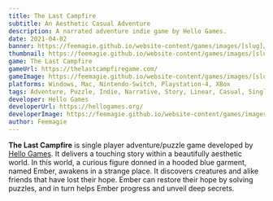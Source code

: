 ```yaml
---
title: The Last Campfire
subtitle: An Aesthetic Casual Adventure
description: A narrated adventure indie game by Hello Games.
date: 2021-04-02
banner: https://feemagie.github.io/website-content/games/images/[slug]/banner.webp
thumbnail: https://feemagie.github.io/website-content/games/images/[slug]/social-card.webp
game: The Last Campfire
gameUrl: https://thelastcampfiregame.com/
gameImage: https://feemagie.github.io/website-content/games/images/[slug]/game-cover.webp
platforms: Windows, Mac, Nintendo-Switch, Playstation-4, XBox
tags: Adventure, Puzzle, Indie, Narrative, Story, Linear, Casual, SinglePlayer
developer: Hello Games
developerUrl: https://hellogames.org/
developerImage: https://feemagie.github.io/website-content/games/images/[slug]/developer.webp
author: Feemagie
---
```


**The Last Campfire** is single player adventure/puzzle game developed by [Hello Games](https://hellogames.org/). It delivers a touching story within a beautifully aesthetic world. In this world, a curious figure donned in a hooded blue garment, named Ember, awakens in a strange place. It discovers creatures and alike friends that have lost their hope. Ember can restore their hope by solving puzzles, and in turn helps Ember progress and unveil deep secrets.

